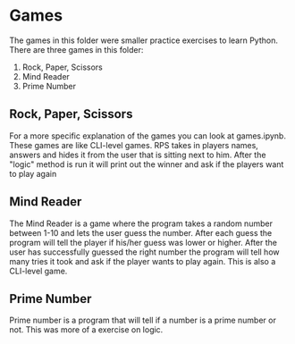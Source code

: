 # Games

The games in this folder were smaller practice exercises to learn Python. There are three games in this folder:
1. Rock, Paper, Scissors
2. Mind Reader
3. Prime Number

## Rock, Paper, Scissors

For a more specific explanation of the games you can look at games.ipynb. These games are like CLI-level games. RPS takes in players names, answers and hides it from the user that is sitting next to him. After the "logic" method is run it will print out the winner and ask if the players want to play again

## Mind Reader

The Mind Reader is a game where the program takes a random number between 1-10 and lets the user guess the number. After each guess the program will tell the player if his/her guess was lower or higher. After the user has successfully guessed the right number the program will tell how many tries it took and ask if the player wants to play again. This is also a CLI-level game.

## Prime Number

Prime number is a program that will tell if a number is a prime number or not. This was more of a exercise on logic. 